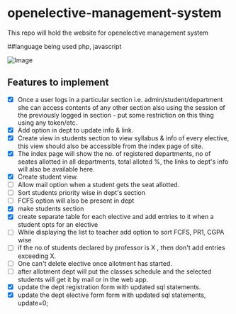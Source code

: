 # openelective-management-system
This repo will  hold the website for openelective management system

##language being used
php, javascript

![Image](https://github.com/Teamexe/openelective-management-system/blob/master/books.jpg)


## Features to implement
- [x] Once a user logs in a particular section i.e. admin/student/department she can access contents of any other section also using the session of the previously logged in section - put some restriction on this thing using any token/etc.
- [x] Add option in dept to update info & link.
- [x] Create view in students section to view syllabus & info of every elective, this view should also be accessible from the index page of site.
- [x] The index page will show the no. of registered departments, no of seates allotted in all departments, total alloted %, the links to dept's info will also be available here.
- [x] Create student view.
- [ ] Allow mail option when a student gets the seat allotted.
- [ ] Sort students priority wise in dept's section
- [ ] FCFS option will also be present in dept
- [x] make students section
- [x] create separate table for each elective and add entries to it when a student opts for an elective
- [ ] While displaying the list to teacher add option to sort FCFS, PR1, CGPA wise
- [ ] if the no.of students declared by professor is X , then don't add entries exceeding X.
- [ ] One can't delete elective once allotment has started.
- [ ] after allotment dept will put the classes schedule and the selected students will get it by mail or in the web app.
- [x] update the dept registration form with updated sql statements.
- [x] update the dept elective form form with updated sql statements, update=0;